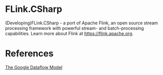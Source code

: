 # FLink.CSharp
(Developing)FLink.CSharp - a port of Apache Flink, an open source stream processing framework with powerful stream- and batch-processing capabilities.  Learn more about Flink at https://flink.apache.org.

# References
[The Google Dataflow Model](https://static.googleusercontent.com/media/research.google.com/zh-CN//pubs/archive/43864.pdf)
